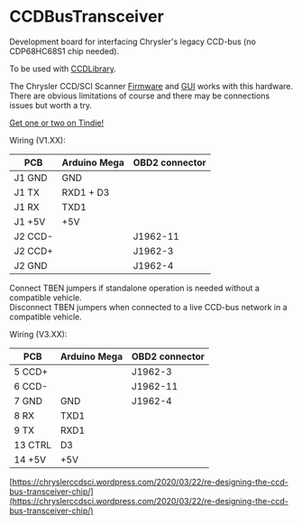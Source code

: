 # CCDBusTransceiver
Development board for interfacing Chrysler's legacy CCD-bus (no CDP68HC68S1 chip needed).

To be used with [CCDLibrary](https://github.com/laszlodaniel/CCDLibrary).

The Chrysler CCD/SCI Scanner [Firmware](https://github.com/laszlodaniel/ChryslerCCDSCIScanner/tree/master/Arduino/ChryslerCCDSCIScanner) and [GUI](https://github.com/laszlodaniel/ChryslerCCDSCIScanner/raw/master/GUI/ChryslerCCDSCIScanner/bin/Debug/ChryslerCCDSCIScanner_GUI.zip) works with this hardware. There are obvious limitations of course and there may be connections issues but worth a try.

[Get one or two on Tindie!](https://www.tindie.com/products/25291/)

Wiring (V1.XX):

| PCB      | Arduino Mega | OBD2 connector  |
|----------|--------------|-----------------|
| J1 GND   | GND          |                 |
| J1 TX    | RXD1 + D3    |                 |
| J1 RX    | TXD1         |                 |
| J1 +5V   | +5V          |                 |
| J2 CCD-  |              | J1962-11        |
| J2 CCD+  |              | J1962-3         |
| J2 GND   |              | J1962-4         |

Connect TBEN jumpers if standalone operation is needed without a compatible vehicle.  
Disconnect TBEN jumpers when connected to a live CCD-bus network in a compatible vehicle.

Wiring (V3.XX):

| PCB      | Arduino Mega | OBD2 connector  |
|----------|--------------|-----------------|
|  5 CCD+  |              | J1962-3         |
|  6 CCD-  |              | J1962-11        |
|  7 GND   | GND          | J1962-4         |
|  8 RX    | TXD1         |                 |
|  9 TX    | RXD1         |                 |
| 13 CTRL  | D3           |                 |
| 14 +5V   | +5V          |                 |

[https://chryslerccdsci.wordpress.com/2020/03/22/re-designing-the-ccd-bus-transceiver-chip/](https://chryslerccdsci.wordpress.com/2020/03/22/re-designing-the-ccd-bus-transceiver-chip/)